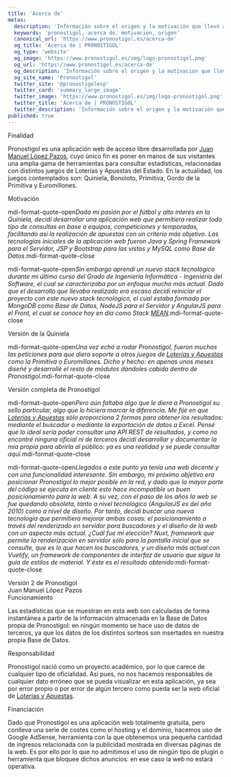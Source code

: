 ```yaml
---
title: 'Acerca de'
metas: 
  description: 'Información sobre el origen y la motivación que llevó a Juan Manuel López Pazos a desarrollar Pronostigol.'
  keywords: 'pronostigol, acerca de, motivacion, origen'
  canonical_url: 'https://www.pronostigol.es/acerca-de'
  og_title: 'Acerca de | PRONOSTIGOL'
  og_type: 'website'
  og_image: 'https://www.pronostigol.es/img/logo-pronostigol.png'
  og_url: 'https://www.pronostigol.es/acerca-de'
  og_description: 'Información sobre el origen y la motivación que llevó a Juan Manuel López Pazos a desarrollar Pronostigol.'
  og_site_name: 'Pronostigol'
  twitter_site: '@pronostigolesp'
  twitter_card: 'summary_large_image'
  twitter_image: 'https://www.pronostigol.es/img/logo-pronostigol.png'
  twitter_title: 'Acerca de | PRONOSTIGOL'
  twitter_description: 'Información sobre el origen y la motivación que llevó a Juan Manuel López Pazos a desarrollar Pronostigol.'
published: true
---
```


<v-card elevation="2" :class="{ 'my-5': true }">
  <v-card-title id="purpose" :class="{ 'black--text': true }">
    <div class="text-h4">Finalidad</div>
  </v-card-title>
  <v-card-text>
    <p class="text-justify">
      Pronostigol es una aplicación web de acceso libre desarrollada por <a href="http://www.juanmanuellopezpazos.es" title="Web personal de Juan Manuel López Pazos" target="_blank" rel="nofollow">Juan Manuel López Pazos</a>, cuyo único fin es poner en manos de sus visitantes una amplia gama de herramientas para consultar estadísticas, relacionadas con distintos juegos de Loterías y Apuestas del Estado. En la actualidad, los juegos contemplados son: <nuxt-link to="/quiniela" class="blue--text">Quiniela</nuxt-link>, <nuxt-link to="/bonoloto" class="black--text">Bonoloto</nuxt-link>, <nuxt-link to="/primitiva" class="green--text text--darken-2">Primitiva</nuxt-link>, <nuxt-link to="/gordo" class="red--text text--darken-2">Gordo de la Primitiva</nuxt-link> y <nuxt-link to="/euromillones" class="purple--text text--darken-4">Euromillones</nuxt-link>.
    </p>
  </v-card-text>
  <v-card-title id="motivation" :class="{ 'black--text': true }">
    <div class="text-h4">Motivación</div>
  </v-card-title>
  <v-card-text>
    <p class="text-justify">
      <v-icon>mdi-format-quote-open</v-icon><cite>Dada mi pasión por el fútbol y alto interés en la Quiniela, decidí desarrollar una aplicación web que permitiera realizar todo tipo de consultas en base a equipos, competiciones y temporadas, facilitando así la realización de apuestas con un criterio más objetivo. Las tecnologías iniciales de la aplicación web fueron Java y Spring Framework para el Servidor, JSP y Bootstrap para las vistas y MySQL como Base de Datos.</cite><v-icon>mdi-format-quote-close</v-icon>
    </p>
    <v-card :class="{ 'pa-3 my-7': true }">
      <v-img
        src="/images/pronostigol-versionInicial.png"
      ></v-img>
    </v-card>
    <p class="text-justify">
      <v-icon>mdi-format-quote-open</v-icon><cite>Sin embargo aprendí un nuevo stack tecnológico durante mi último curso del Grado de Ingeniería Informática - Ingeniería del Software, el cual se caracterizaba por un enfoque mucho más actual. Dado que el desarrollo que llevaba realizado era escaso decidí reiniciar el proyecto con este nuevo stack tecnológico, el cual estaba formado por MongoDB como Base de Datos, NodeJS para el Servidor y AngularJS para el Front, el cual se conoce hoy en día como Stack <a href="http://mean.io" title="Web oficial del Stack MEAN" target="_blank" rel="nofollow">MEAN</a>.</cite><v-icon>mdi-format-quote-close</v-icon>
    </p>
    <v-card :class="{ 'my-7 white--text': true }" color="primary">
      <v-img
        src="/images/pronostigol-versionQuiniela.png"
      ></v-img>
      <v-card-title>
        Versión de la Quiniela
      </v-card-title>
    </v-card>
    <p class="text-justify">
      <v-icon>mdi-format-quote-open</v-icon><cite>Una vez echó a rodar Pronostigol, fueron muchas las peticiones para que diera soporte a otros juegos de <a href="https://www.loteriasyapuestas.es" title="Web oficial de Loterías y Apuestas del Estado" target="_blank" rel="nofollow">Loterías y Apuestas</a> como la <nuxt-link to="/primitiva" class="green--text text--darken-2">Primitiva</nuxt-link> o <nuxt-link to="/euromillones" class="purple--text text--darken-4">Euromillones</nuxt-link>. Dicho y hecho: en apenas unos meses diseñé y desarrollé el resto de módulos dándoles cabida dentro de Pronostigol.</cite><v-icon>mdi-format-quote-close</v-icon>
    </p>
    <v-card :class="{ 'my-7 white--text': true }" color="primary">
      <v-img
        src="/images/pronostigol-versionCompleta.png"
      ></v-img>
      <v-card-title>
        Versión completa de Pronostigol
      </v-card-title>
    </v-card>
    <p class="text-justify">
      <v-icon>mdi-format-quote-open</v-icon><cite>Pero aún faltaba algo que le diera a Pronostigol su sello particular, algo que lo hiciera marcar la diferencia. Me fijé en que <a href="https://www.loteriasyapuestas.es" title="Web oficial de Loterías y Apuestas del Estado" target="_blank">Loterías y Apuestas</a> sólo proporciona 2 formas para obtener los resultados: mediante el buscador o mediante la exportación de datos a Excel. Pensé que lo ideal sería poder consultar una API REST de resultados, y como no encontré ninguna oficial ni de terceros decidí desarrollar y documentar la mía propia para abrirla al público: ya es una realidad y se puede consultar <nuxt-link to="/docs">aquí</nuxt-link>.</cite><v-icon>mdi-format-quote-close</v-icon>
    </p>
    <p class="text-justify">
      <v-icon>mdi-format-quote-open</v-icon><cite>Llegados a este punto ya tenía una web decente y con una funcionalidad interesante. Sin embargo, mi próximo objetivo era posicionar Pronostigol lo mejor posible en la red, y dado que la mayor parte del código se ejecuta en cliente esto hace incompatible un buen posicionamiento para la web. A su vez, con el paso de los años la web se fue quedando obsoleta, tanto a nivel tecnológico (AngularJS es del año 2010) como a nivel de diseño. Por tanto, decidí buscar una nueva tecnología que permitiera mejorar ambas cosas: el posicionamiento a través del renderizado en servidor para buscadores y el diseño de la web con un aspecto más actual. ¿Cuál fue mi elección? Nuxt, framework que permite la renderización en servidor sólo para la pantalla inicial que se consulte, que es lo que hacen los buscadores, y un diseño más actual con Vuetify, un framework de componentes de interfaz de usuario que sigue la guía de estilos de material. Y éste es el resultado obtenido:</cite><v-icon>mdi-format-quote-close</v-icon>
    </p>
    <v-card :class="{ 'my-7 white--text': true }" color="primary">
      <v-img
        src="/images/pronostigol-version2.png"
      ></v-img>
      <v-card-title>
        Versión 2 de Pronostigol
      </v-card-title>
    </v-card>
    <div class="text-right font-italic">Juan Manuel López Pazos</div>
  </v-card-text>
  <v-card-title id="behaviour" :class="{ 'black--text': true }">
    <div class="text-h4">Funcionamiento</div>
  </v-card-title>
  <v-card-text>
    <p class="text-justify">
      Las estadísticas que se muestran en esta web son calculadas de forma instantánea a partir de la información almacenada en la Base de Datos propia de Pronostigol: en ningún momento se hace uso de datos de terceros, ya que los datos de los distintos sorteos son insertados en nuestra propia Base de Datos.
    </p>
  </v-card-text>
  <v-card-title id="responsibility" :class="{ 'black--text': true }">
    <div class="text-h4">Responsabilidad</div>
  </v-card-title>
  <v-card-text>
    <p class="text-justify">
      Pronostigol nació como un proyecto académico, por lo que carece de cualquier tipo de oficialidad. Así pues, no nos hacemos responsables de cualquier dato erróneo que se pueda visualizar en esta aplicación, ya sea por error propio o por error de algún tercero como pueda ser la web oficial de <a href="https://www.loteriasyapuestas.es" title="Web oficial de Loterías y Apuestas del Estado" target="_blank">Loterías y Apuestas</a>.
    </p>
  </v-card-text>
  <v-card-title id="financing" :class="{ 'black--text': true }">
    <div class="text-h4">Financiación</div>
  </v-card-title>
  <v-card-text>
    <p class="text-justify">
      Dado que Pronostigol es una aplicación web totalmente gratuita, pero conlleva una serie de costes como el hosting y el dominio, hacemos uso de Google AdSense, herramienta con la que obtenemos una pequeña cantidad de ingresos relacionada con la publicidad mostrada en diversas páginas de la web. Es por ello por lo que no admitimos el uso de ningún tipo de plugin o herramienta que bloquee dichos anuncios: en ese caso la web no estará operativa.
    </p>
  </v-card-text>
</v-card>
